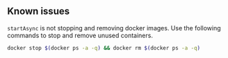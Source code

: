 ## Known issues

`startAsync` is not stopping and removing docker images. Use the following
commands to stop and remove unused containers.

```bash
docker stop $(docker ps -a -q) && docker rm $(docker ps -a -q)
```
